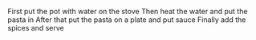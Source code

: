First put the pot with water on the stove 
Then heat the water and put the pasta in 
After that put the pasta on a plate and put sauce 
Finally add the spices and serve
